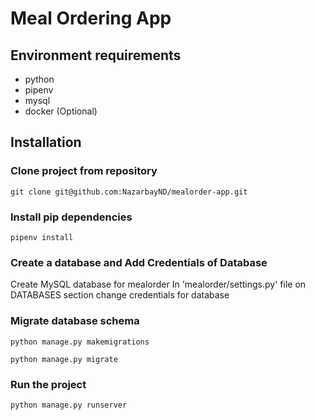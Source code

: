 # Meal Ordering App

## Environment requirements

- python 
- pipenv
- mysql
- docker (Optional)

## Installation

### Clone project from repository

`git clone git@github.com:NazarbayND/mealorder-app.git`


### Install pip dependencies

`pipenv install`

### Create a database and Add Credentials of Database

Create MySQL database for mealorder
In 'mealorder/settings.py' file on DATABASES section change credentials for database

### Migrate database schema

`python manage.py makemigrations`

`python manage.py migrate`

### Run the project

`python manage.py runserver`
